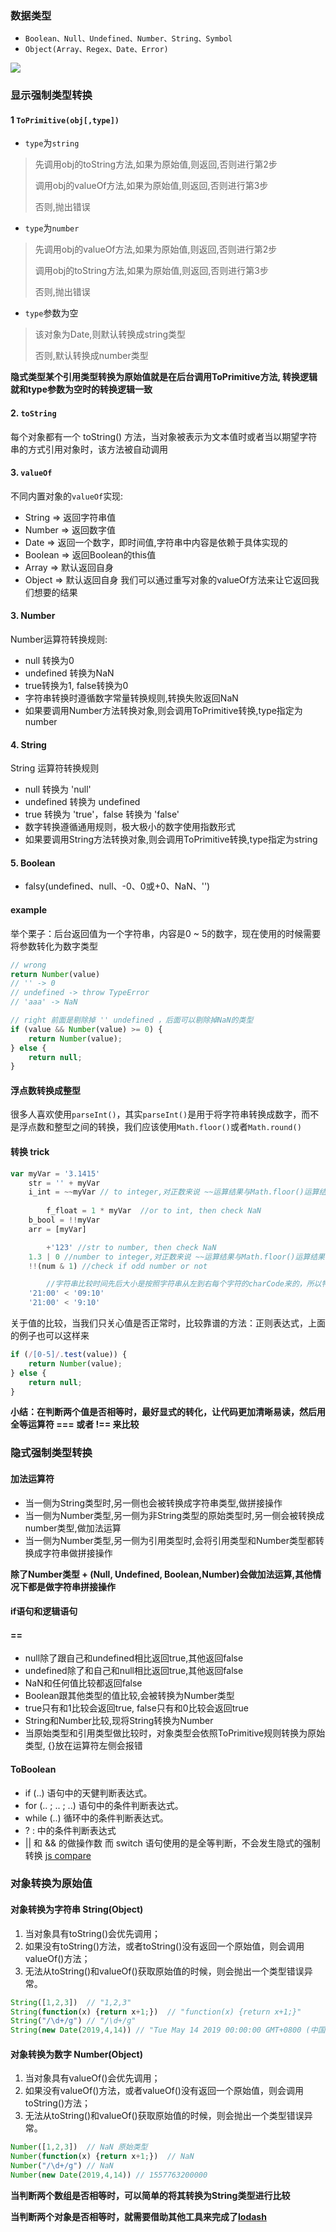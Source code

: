 ### 数据类型
- `Boolean、Null、Undefined、Number、String、Symbol`
- `Object(Array、Regex、Date、Error)`

![](../images/typeconvert-1.png)


### 显示强制类型转换
#### 1 `ToPrimitive(obj[,type])`
- `type`为`string`

> 先调用obj的toString方法,如果为原始值,则返回,否则进行第2步
>
> 调用obj的valueOf方法,如果为原始值,则返回,否则进行第3步
>
> 否则,抛出错误

- `type`为`number`

> 先调用obj的valueOf方法,如果为原始值,则返回,否则进行第2步
>
> 调用obj的toString方法,如果为原始值,则返回,否则进行第3步
>
> 否则,抛出错误

- `type`参数为空
> 该对象为Date,则默认转换成string类型
>
> 否则,默认转换成number类型

**隐式类型某个引用类型转换为原始值就是在后台调用ToPrimitive方法, 转换逻辑就和type参数为空时的转换逻辑一致**

#### 2. `toString`
每个对象都有一个 toString() 方法，当对象被表示为文本值时或者当以期望字符串的方式引用对象时，该方法被自动调用

#### 3. `valueOf`
不同内置对象的`valueOf`实现:

- String => 返回字符串值
- Number => 返回数字值
- Date => 返回一个数字，即时间值,字符串中内容是依赖于具体实现的
- Boolean => 返回Boolean的this值
- Array => 默认返回自身
- Object => 默认返回自身 我们可以通过重写对象的valueOf方法来让它返回我们想要的结果

#### 3. Number
Number运算符转换规则:

- null 转换为0
- undefined 转换为NaN
- true转换为1, false转换为0
- 字符串转换时遵循数字常量转换规则,转换失败返回NaN
- 如果要调用Number方法转换对象,则会调用ToPrimitive转换,type指定为number

#### 4. String
String 运算符转换规则

- null 转换为 'null'
- undefined 转换为 undefined
- true 转换为 'true'，false 转换为 'false'
- 数字转换遵循通用规则，极大极小的数字使用指数形式
- 如果要调用String方法转换对象,则会调用ToPrimitive转换,type指定为string

#### 5. Boolean
- falsy(undefined、null、-0、0或+0、NaN、'')

#### example
举个栗子：后台返回值为一个字符串，内容是0 ~ 5的数字，现在使用的时候需要将参数转化为数字类型
```javascript
// wrong
return Number(value)
// '' -> 0
// undefined -> throw TypeError
// 'aaa' -> NaN

// right 前面是剔除掉 '' undefined ，后面可以剔除掉NaN的类型
if (value && Number(value) >= 0) {
    return Number(value);
} else {
    return null;
}
```
#### 浮点数转换成整型
很多人喜欢使用`parseInt()`，其实`parseInt()`是用于将字符串转换成数字，而不是浮点数和整型之间的转换，我们应该使用`Math.floor()`或者`Math.round()`

#### **转换 trick**
```javascript
var myVar = '3.1415'
    str = '' + myVar
    i_int = ~~myVar // to integer,对正数来说 ~~运算结果与Math.floor()运算结果相同，而对于负数来说与Math.ceil()的运算结果相同
    
		f_float = 1 * myVar  //or to int, then check NaN
    b_bool = !!myVar
    arr = [myVar]

		+'123' //str to number, then check NaN
    1.3 | 0 //number to integer,对正数来说 ~~运算结果与Math.floor()运算结果相同，而对于负数来说与Math.ceil()的运算结果相同
    !!(num & 1) //check if odd number or not

		//字符串比较时间先后大小是按照字符串从左到右每个字符的charCode来的，所以特别要注意时间形式注意补0
    '21:00' < '09:10'
    '21:00' < '9:10'
```

关于值的比较，当我们只关心值是否正常时，比较靠谱的方法：正则表达式，上面的例子也可以这样来
```javascript
if (/[0-5]/.test(value)) {
    return Number(value);
} else {
    return null;
}
```

**小结：在判断两个值是否相等时，最好显式的转化，让代码更加清晰易读，然后用全等运算符 \=\=\= 或者 !== 来比较**

### 隐式强制类型转换
####  加法运算符
- 当一侧为String类型时,另一侧也会被转换成字符串类型,做拼接操作
- 当一侧为Number类型,另一侧为非String类型的原始类型时,另一侧会被转换成number类型,做加法运算
- 当一侧为Number类型,另一侧为引用类型时,会将引用类型和Number类型都转换成字符串做拼接操作

**除了Number类型 + (Null, Undefined, Boolean,Number)会做加法运算,其他情况下都是做字符串拼接操作**

#### if语句和逻辑语句
#### ==
- null除了跟自己和undefined相比返回true,其他返回false
- undefined除了和自己和null相比返回true,其他返回false
- NaN和任何值比较都返回false
- Boolean跟其他类型的值比较,会被转换为Number类型
- true只有和1比较会返回true, false只有和0比较会返回true
- String和Number比较,现将String转换为Number
- 当原始类型和引用类型做比较时，对象类型会依照ToPrimitive规则转换为原始类型, {}放在运算符左侧会报错

#### ToBoolean
- if (..) 语句中的天健判断表达式。
- for (.. ; .. ; ..) 语句中的条件判断表达式。
- while (..) 循环中的条件判断表达式。
- ? : 中的条件判断表达式
- || 和 && 的做操作数
而 switch 语句使用的是全等判断，不会发生隐式的强制转换
[js compare](https://dorey.github.io/JavaScript-Equality-Table/)

### 对象转换为原始值
#### 对象转换为字符串 String(Object)
1. 当对象具有toString()会优先调用；
2. 如果没有toString()方法，或者toString()没有返回一个原始值，则会调用valueOf()方法；
3. 无法从toString()和valueOf()获取原始值的时候，则会抛出一个类型错误异常。
```javascript
String([1,2,3])  // "1,2,3"
String(function(x) {return x+1;})  // "function(x) {return x+1;}"
String("/\d+/g") // "/\d+/g"
String(new Date(2019,4,14)) // "Tue May 14 2019 00:00:00 GMT+0800 (中国标准时间)"
```
#### 对象转换为数字 Number(Object)
1. 当对象具有valueOf()会优先调用；
2. 如果没有valueOf()方法，或者valueOf()没有返回一个原始值，则会调用toString()方法；
3. 无法从toString()和valueOf()获取原始值的时候，则会抛出一个类型错误异常。
```javascript
Number([1,2,3])  // NaN 原始类型
Number(function(x) {return x+1;})  // NaN
Number("/\d+/g") // NaN
Number(new Date(2019,4,14)) // 1557763200000
```

**当判断两个数组是否相等时，可以简单的将其转换为String类型进行比较**

**当判断两个对象是否相等时，就需要借助其他工具来完成了[lodash](https://lodash.com/docs/4.17.11#isEqual)**

